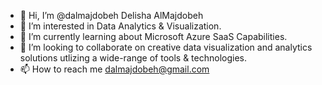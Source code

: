 - 👋 Hi, I’m @dalmajdobeh Delisha AlMajdobeh
- 👀 I’m interested in Data Analytics & Visualization.
- 🌱 I’m currently learning about Microsoft Azure SaaS Capabilities.
- 💞️ I’m looking to collaborate on creative data visualization and analytics solutions utlizing a wide-range of tools & technologies.
- 📫 How to reach me dalmajdobeh@gmail.com


